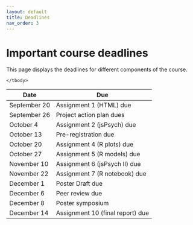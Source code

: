 ```yaml
---
layout: default
title: Deadlines
nav_order: 3
---
```


# Important course deadlines

This page displays the deadlines for different components of the course. 

<table>
    <thead>
        <tr>
            <th>Date</th>
            <th>Due</th>
        </tr>
    </thead>
    <tbody>
        <tr><td>September 20 </td><td>Assignment 1 (HTML) due</td></tr>
        <tr><td>September 26 </td><td>Project action plan dues</td></tr>
        <tr><td>October 4 </td><td>Assignment 2 (jsPsych) due</td></tr>
        <tr><td>October 13</td><td>Pre-registration due</td></tr>
        <tr><td>October 20</td><td>Assignment 4 (R plots) due </td></tr>
        <tr><td>October 27</td><td>Assignment 5 (R models) due</td></tr>
        <tr><td>November 10</td><td>Assignment 6 (jsPsych II) due</td></tr>
        <tr><td>November 22</td><td>Assignment 7 (R notebook) due</td></tr>
        <tr><td>December 1</td><td>Poster Draft due </td></tr>
        <tr><td>December 6</td><td>Peer review due</td></tr>
        <tr><td>December 8</td><td>Poster symposium</td></tr>
        <tr><td>December 14</td><td>Assignment 10 (final report) due</td></tr>
        
    </tbody>
</table>

